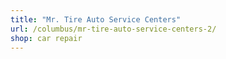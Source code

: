 ```yaml
---
title: "Mr. Tire Auto Service Centers"
url: /columbus/mr-tire-auto-service-centers-2/
shop: car repair
---
```

